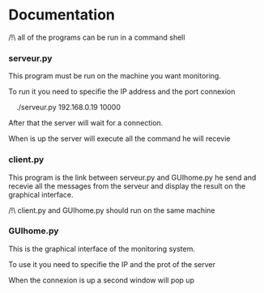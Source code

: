 # Documentation

/!\ all of the programs can be run in a command shell 



### serveur.py

This program must be run on the machine you want monitoring. 

To run it you need to specifie the IP address and the port connexion 

    ./serveur.py 192.168.0.19 10000

After that the server will wait for a connection.

When is up the server will execute all the command he will recevie 



### client.py

This program is the link between serveur.py and GUIhome.py he send and recevie all the messages from the serveur and display the result on the graphical interface.



/!\ client.py and GUIhome.py should run on the same machine 

### GUIhome.py

This is the graphical interface of the monitoring system. 

To use it you need to specifie the IP and the prot of the server 

When the connexion is up a second window will pop up


